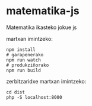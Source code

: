 # matematika-js
Matematika ikasteko jokue js

martxan imintzeko:
```
npm install
# garapenerako
npm run watch
# produkziñorako
npm run build
```

zerbitzaridxe martxan imintzeko:
```
cd dist
php -S localhost:8000 
```
